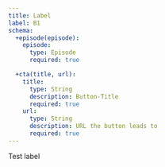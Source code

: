 ```yaml
---
title: Label
label: B1
schema:
  +episode(episode):
    episode: 
      type: Episode
      required: true

  +cta(title, url):
    title:
      type: String
      description: Button-Title
      required: true
    url:
      type: String
      description: URL the button leads to
      required: true
---
```

Test label
